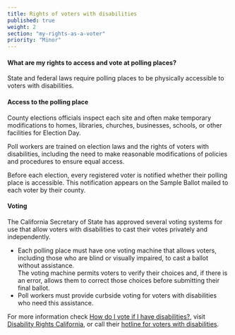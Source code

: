 ```yaml
---
title: Rights of voters with disabilities
published: true
weight: 2
section: "my-rights-as-a-voter"
priority: "Minor"
---
```

#### What are my rights to access and vote at polling places?  
State and federal laws require polling places to be physically accessible to voters with disabilities.  

#### Access to the polling place  
County elections officials inspect each site and often make temporary modifications to homes, libraries, churches, businesses, schools, or other facilities for Election Day.  

Poll workers are trained on election laws and the rights of voters with disabilities, including the need to make reasonable modifications of policies and procedures to ensure equal access.  

Before each election, every registered voter is notified whether their polling place is accessible. This notification appears  on the Sample Ballot mailed to each voter by their county.  

#### Voting  
The California Secretary of State has approved several voting systems for use that allow voters with disabilities to cast their votes privately and independently.
- Each polling place must have one voting machine that allows voters, including those who are blind or visually impaired, to cast a ballot without assistance.  
	The voting machine permits voters to verify their choices and, if there is an error, allows them to correct those choices before submitting their final ballot.
- Poll workers must provide curbside voting for voters with disabilities who need this assistance.  

For more information check [How do I vote if I have disabilities?](#menu-item-how-do-i-vote-if-i-have-disabilities), visit [Disability Rights California](http://www.disabilityrightsca.org/pubs/PublicationsVoting.htm), or call their [hotline for voters with disabilities](http://www.disabilityrightsca.org/pubs/ElectionDayFlyerNovember82016.pdf).  
